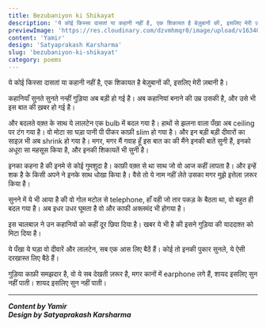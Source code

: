 ```yaml
---
title: Bezubaniyon ki Shikayat
description: 'ये कोई किस्सा दासतां या कहानी नहीं है, एक शिकायत है बेज़ुबानों की, इसलिए मेरी ज़बानी है।...'
previewImage: 'https://res.cloudinary.com/dzvmhmqr0/image/upload/v1634019456/Articles%20Cover%20Image/Bezubaniyon_ki_Shikayat_kt8yfb.png'
content: 'Yamir'
design: 'Satyaprakash Karsharma'
slug: 'bezubaniyon-ki-shikayat'
category: poems
---
```


ये कोई किस्सा दासतां या कहानी नहीं है,
एक शिकायत है बेज़ुबानों की,
इसलिए मेरी ज़बानी है।

कहानियाँ सुनते सुनते
नन्हीं गुड़िया अब बड़ी हो गई है।
अब कहानियां बनाने की उम्र उसकी है,
और उसे भी इस बात की ख़बर हो गई है।

और बदलते वक़्त के साथ ये लालटेन
एक bulb में बदल गया है।
हाथों से झलना वाला पँखा
अब ceiling पर टंग गया है।
वो मोटा सा घड़ा पानी पी पीकर
काफ़ी slim हो गया है।
और इन बड़ी बड़ी दीवारों का
साइज़ भी अब shrink हो गया है।
मगर,
मगर मैं गवाह हूँ इस बात का
की मैंने इनकी बातें सुनी हैं,
इनको अधूरा सा महसूस किया है,
और इनकी शिकायतें भी सुनी है।

इनका कहना है की
इनमे से कोई गुमशुदा है।
काफ़ी वक़्त से था साथ जो
वो आज कहीं लापता है।
और इन्हें शक है के किसी अपने ने
इनके साथ धोखा किया है।
वैसे तो ये नाम नहीं लेते उसका
मगर मुझे इत्तेला ज़रूर किया है।

सुनने में ये भी आया है की
वो गोल मटोल से telephone,
हाँ वही जो तार पकड़ के बैठता था,
वो बहुत ही बदल गया है।
अब इधर उधर घूमता है वो
और काफी अक्लमंद भी होगया है।

इस चालबाज़ ने उन कहानियों को
कहीं दूर छिपा दिया है।
खबर ये भी है की इसने
गुड़िया की याददाश्त को मिटा दिया है।

ये पँखा ये घड़ा वो दीवारें और लालटेन,
सब एक आस लिए बैठें हैं।
कोई तो इनकी पुकार सुनले,
ये ऐसी दरखास्त लिए बैठे हैं।

गुड़िया काफ़ी समझदार है,
वो ये सब देखती ज़रूर है,
मगर कानों में earphone लगे हैं,
शायद इसलिए सुन नहीं पाती।
शायद इसलिए सुन नहीं पाती।

---

**_Content by Yamir_** <br>
**_Design by Satyaprakash Karsharma_**
